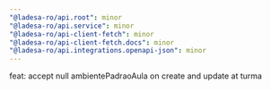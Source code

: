 ```yaml
---
"@ladesa-ro/api.root": minor
"@ladesa-ro/api.service": minor
"@ladesa-ro/api-client-fetch": minor
"@ladesa-ro/api-client-fetch.docs": minor
"@ladesa-ro/api.integrations.openapi-json": minor
---
```


feat: accept null ambientePadraoAula on create and update at turma
